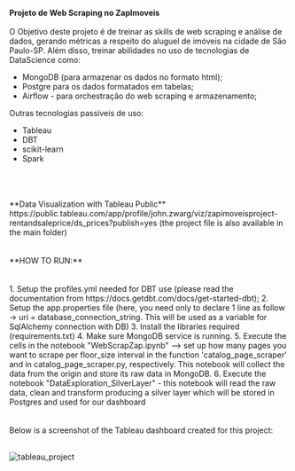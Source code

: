 **Projeto de Web Scraping no ZapImoveis**
<br>
<br>
O Objetivo deste projeto é de treinar as skills de web scraping e análise de dados, gerando métricas a respeito do aluguel de imóveis na cidade de São Paulo-SP. 
Além disso, treinar abilidades no uso de tecnologias de DataScience como: 

* MongoDB (para armazenar os dados no formato html);
* Postgre para os dados formatados em tabelas;
* Airflow - para orchestração do web scraping e armazenamento;

Outras tecnologias passíveis de uso: 
* Tableau
* DBT
* scikit-learn
* Spark
<br>
<br>
<br>
**Data Visualization with Tableau Public**
https://public.tableau.com/app/profile/john.zwarg/viz/zapimoveisproject-rentandsaleprice/ds_prices?publish=yes (the project file is also available in the main folder)
<br>
<br>
<br>
**HOW TO RUN:**
<br>
<br>
<br>
1. Setup the profiles.yml needed for DBT use (please read the documentation from https://docs.getdbt.com/docs/get-started-dbt); 
2. Setup the app.properties file (here, you need only to declare 1 line as follow -> uri = database_connection_string. This will be used as a variable for SqlAlchemy connection with DB)
3. Install the libraries required (requirements.txt)
4. Make sure MongoDB service is running.
5. Execute the cells in the notebook "WebScrapZap.ipynb" --> set up how many pages you want to scrape per floor_size interval in the function 'catalog_page_scraper' and in catalog_page_scraper.py, respectively. This notebook will collect the data from the origin and store its raw data in MongoDB. 
6. Execute the notebook "DataExploration_SilverLayer" - this notebook will read the raw data, clean and transform producing a silver layer which will be stored in Postgres and used for our dashboard
<br>
<br>
<br>
Below is a screenshot of the Tableau dashboard created for this project:
<br>
<br>

![tableau_project](https://github.com/user-attachments/assets/3b5df13d-1d69-4cc3-aa9a-68761aed5d52)
